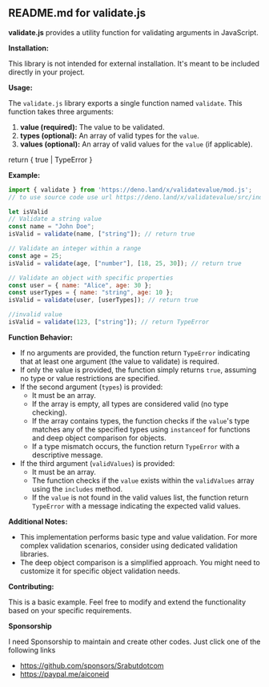## README.md for validate.js

**validate.js** provides a utility function for validating arguments in JavaScript.

**Installation:**

This library is not intended for external installation. It's meant to be included directly in your project.

**Usage:**

The `validate.js` library exports a single function named `validate`.  This function takes three arguments:

1. **value (required):** The value to be validated.
2. **types (optional):** An array of valid types for the `value`.
3. **values (optional):** An array of valid values for the `value` (if applicable).

return { true | TypeError }

**Example:**

```javascript
import { validate } from 'https://deno.land/x/validatevalue/mod.js';
// to use source code use url https://deno.land/x/validatevalue/src/index.js

let isValid
// Validate a string value
const name = "John Doe";
isValid = validate(name, ["string"]); // return true

// Validate an integer within a range
const age = 25;
isValid = validate(age, ["number"], [18, 25, 30]); // return true

// Validate an object with specific properties
const user = { name: "Alice", age: 30 };
const userTypes = { name: "string", age: 10 };
isValid = validate(user, [userTypes]); // return true

//invalid value
isValid = validate(123, ["string"]); // return TypeError
```

**Function Behavior:**

- If no arguments are provided, the function return `TypeError` indicating that at least one argument (the value to validate) is required.
- If only the value is provided, the function simply returns `true`, assuming no type or value restrictions are specified.
- If the second argument (`types`) is provided:
    - It must be an array.
    - If the array is empty, all types are considered valid (no type checking).
    - If the array contains types, the function checks if the `value`'s type matches any of the specified types using `instanceof` for functions and deep object comparison for objects.
    - If a type mismatch occurs, the function return `TypeError` with a descriptive message.
- If the third argument (`validValues`) is provided:
    - It must be an array.
    - The function checks if the `value` exists within the `validValues` array using the `includes` method.
    - If the `value` is not found in the valid values list, the function return `TypeError` with a message indicating the expected valid values.

**Additional Notes:**

- This implementation performs basic type and value validation. For more complex validation scenarios, consider using dedicated validation libraries.
- The deep object comparison is a simplified approach. You might need to customize it for specific object validation needs.

**Contributing:**

This is a basic example. Feel free to modify and extend the functionality based on your specific requirements.

**Sponsorship**

I need Sponsorship to maintain and create other codes.
Just click one of the following links
- https://github.com/sponsors/Srabutdotcom
- https://paypal.me/aiconeid
